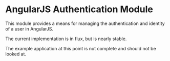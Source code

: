 # AngularJS Authentication Module

This module provides a means for managing the authentication and identity of a user in AngularJS.

The current implementation is in flux, but is nearly stable.

The example application at this point is not complete and should not be looked at.